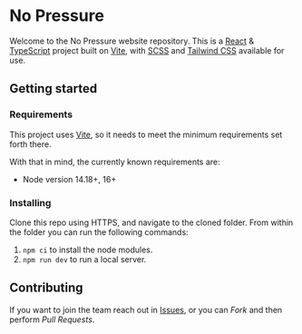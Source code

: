 # No Pressure

Welcome to the No Pressure website repository. This is a [React](https://react.dev/) & [TypeScript](https://www.typescriptlang.org/) project built on [Vite](https://vitejs.dev/), with [SCSS](https://sass-lang.com/) and [Tailwind CSS](https://tailwindcss.com/) available for use.

## Getting started

### Requirements

This project uses [Vite](https://vitejs.dev/), so it needs to meet the minimum requirements set forth there.

With that in mind, the currently known requirements are:

* Node version 14.18+, 16+

### Installing

Clone this repo using HTTPS, and navigate to the cloned folder. From within the folder you can run the following commands:

1. `npm ci` to install the node modules.
2. `npm run dev` to run a local server.

## Contributing

If you want to join the team reach out in [Issues](https://github.com/drunkenvalley/no-pressure/issues), or you can *Fork* and then perform *Pull Requests*.